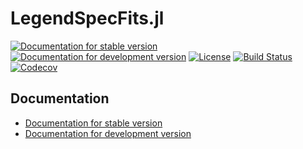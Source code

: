 # LegendSpecFits.jl

[![Documentation for stable version](https://img.shields.io/badge/docs-stable-blue.svg)](https://legend-exp.github.io/LegendSpecFits.jl/stable)
[![Documentation for development version](https://img.shields.io/badge/docs-dev-blue.svg)](https://legend-exp.github.io/LegendSpecFits.jl/dev)
[![License](http://img.shields.io/badge/license-MIT-brightgreen.svg?style=flat)](LICENSE.md)
[![Build Status](https://github.com/legend-exp/LegendSpecFits.jl/workflows/CI/badge.svg?branch=main)](https://github.com/legend-exp/LegendSpecFits.jl/actions?query=workflow%3ACI)
[![Codecov](https://codecov.io/gh/legend-exp/LegendSpecFits.jl/branch/main/graph/badge.svg)](https://codecov.io/gh/legend-exp/LegendSpecFits.jl)


## Documentation

* [Documentation for stable version](https://legend-exp.github.io/LegendSpecFits.jl/stable)
* [Documentation for development version](https://legend-exp.github.io/LegendSpecFits.jl/dev)
